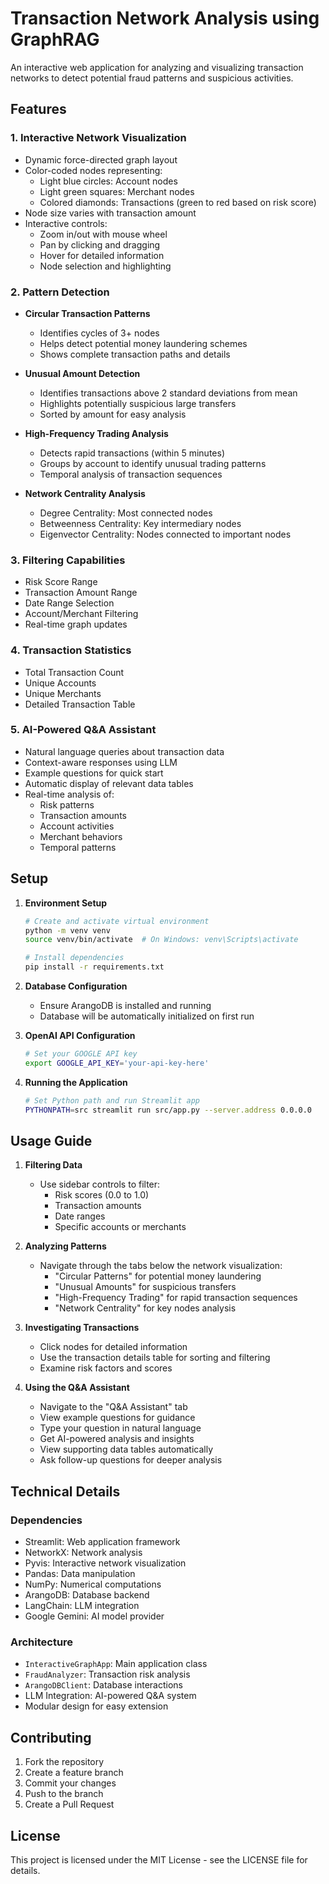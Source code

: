 # Transaction Network Analysis using GraphRAG


An interactive web application for analyzing and visualizing transaction networks to detect potential fraud patterns and suspicious activities.

## Features

### 1. Interactive Network Visualization
- Dynamic force-directed graph layout
- Color-coded nodes representing:
  - Light blue circles: Account nodes
  - Light green squares: Merchant nodes
  - Colored diamonds: Transactions (green to red based on risk score)
- Node size varies with transaction amount
- Interactive controls:
  - Zoom in/out with mouse wheel
  - Pan by clicking and dragging
  - Hover for detailed information
  - Node selection and highlighting

### 2. Pattern Detection
- **Circular Transaction Patterns**
  - Identifies cycles of 3+ nodes
  - Helps detect potential money laundering schemes
  - Shows complete transaction paths and details

- **Unusual Amount Detection**
  - Identifies transactions above 2 standard deviations from mean
  - Highlights potentially suspicious large transfers
  - Sorted by amount for easy analysis

- **High-Frequency Trading Analysis**
  - Detects rapid transactions (within 5 minutes)
  - Groups by account to identify unusual trading patterns
  - Temporal analysis of transaction sequences

- **Network Centrality Analysis**
  - Degree Centrality: Most connected nodes
  - Betweenness Centrality: Key intermediary nodes
  - Eigenvector Centrality: Nodes connected to important nodes

### 3. Filtering Capabilities
- Risk Score Range
- Transaction Amount Range
- Date Range Selection
- Account/Merchant Filtering
- Real-time graph updates

### 4. Transaction Statistics
- Total Transaction Count
- Unique Accounts
- Unique Merchants
- Detailed Transaction Table

### 5. AI-Powered Q&A Assistant
- Natural language queries about transaction data
- Context-aware responses using LLM
- Example questions for quick start
- Automatic display of relevant data tables
- Real-time analysis of:
  - Risk patterns
  - Transaction amounts
  - Account activities
  - Merchant behaviors
  - Temporal patterns

## Setup

1. **Environment Setup**
   ```bash
   # Create and activate virtual environment
   python -m venv venv
   source venv/bin/activate  # On Windows: venv\Scripts\activate
   
   # Install dependencies
   pip install -r requirements.txt
   ```

2. **Database Configuration**
   - Ensure ArangoDB is installed and running
   - Database will be automatically initialized on first run

3. **OpenAI API Configuration**
   ```bash
   # Set your GOOGLE API key
   export GOOGLE_API_KEY='your-api-key-here'
   ```

4. **Running the Application**
   ```bash
   # Set Python path and run Streamlit app
   PYTHONPATH=src streamlit run src/app.py --server.address 0.0.0.0
   ```

## Usage Guide

1. **Filtering Data**
   - Use sidebar controls to filter:
     - Risk scores (0.0 to 1.0)
     - Transaction amounts
     - Date ranges
     - Specific accounts or merchants

2. **Analyzing Patterns**
   - Navigate through the tabs below the network visualization:
     - "Circular Patterns" for potential money laundering
     - "Unusual Amounts" for suspicious transfers
     - "High-Frequency Trading" for rapid transaction sequences
     - "Network Centrality" for key nodes analysis

3. **Investigating Transactions**
   - Click nodes for detailed information
   - Use the transaction details table for sorting and filtering
   - Examine risk factors and scores

4. **Using the Q&A Assistant**
   - Navigate to the "Q&A Assistant" tab
   - View example questions for guidance
   - Type your question in natural language
   - Get AI-powered analysis and insights
   - View supporting data tables automatically
   - Ask follow-up questions for deeper analysis

## Technical Details

### Dependencies
- Streamlit: Web application framework
- NetworkX: Network analysis
- Pyvis: Interactive network visualization
- Pandas: Data manipulation
- NumPy: Numerical computations
- ArangoDB: Database backend
- LangChain: LLM integration
- Google Gemini: AI model provider

### Architecture
- `InteractiveGraphApp`: Main application class
- `FraudAnalyzer`: Transaction risk analysis
- `ArangoDBClient`: Database interactions
- LLM Integration: AI-powered Q&A system
- Modular design for easy extension

## Contributing

1. Fork the repository
2. Create a feature branch
3. Commit your changes
4. Push to the branch
5. Create a Pull Request

## License

This project is licensed under the MIT License - see the LICENSE file for details.
